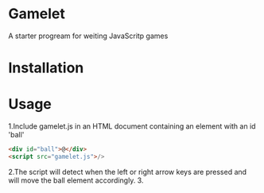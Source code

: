 # Gamelet

A starter progream for weiting JavaScritp games

# Installation 

# Usage
1.Include gamelet.js in an HTML document containing an
element with an id 'ball'
```html
<div id="ball">@</div>
<script src="gamelet.js">/>
```
2.The script will detect when the left or right arrow 
keys are pressed and will move the ball element accordingly.
3.

